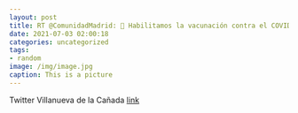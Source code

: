 ```yaml
---
layout: post
title: RT @ComunidadMadrid: 🔴 Habilitamos la vacunación contra el COVID-19 para los estudiantes madrileños que vayan a cursar estudios ...
date: 2021-07-03 02:00:18
categories: uncategorized
tags:
- random
image: /img/image.jpg
caption: This is a picture
---
```

Twitter Villanueva de la Cañada [link](https://twitter.com/AytoVDLCanada/status/1410946534812930057)
